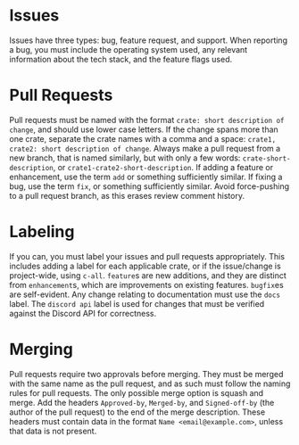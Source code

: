 # Issues

Issues have three types: bug, feature request, and support. When reporting a bug, you must include
the operating system used, any relevant information about the tech stack, and the feature flags
used. 

# Pull Requests

Pull requests must be named with the format `crate: short description of change`, and should use
lower case letters. If the change spans more than one crate, separate the crate names with a comma
and a space: `crate1, crate2: short description of change`. Always make a pull request from a new
branch, that is named similarly, but with only a few words: `crate-short-description`, or
`crate1-crate2-short-description`. If adding a feature or enhancement, use the term `add` or
something sufficiently similar. If fixing a bug, use the term `fix`, or something sufficiently
similar. Avoid force-pushing to a pull request branch, as this erases review comment history.

# Labeling

If you can, you must label your issues and pull requests appropriately. This includes adding a label
for each applicable crate, or if the issue/change is project-wide, using `c-all`. `feature`s are new
additions, and they are distinct from `enhancement`s, which are improvements on existing features.
`bugfix`es are self-evident. Any change relating to documentation must use the `docs` label. The
`discord api` label is used for changes that must be verified against the Discord API for
correctness.

# Merging

Pull requests require two approvals before merging. They must be merged with the same name as the
pull request, and as such must follow the naming rules for pull requests. The only possible merge
option is squash and merge. Add the headers `Approved-by`, `Merged-by`, and `Signed-off-by` (the
author of the pull request) to the end of the merge description. These headers must contain data in
the format `Name <email@example.com>`, unless that data is not present.
